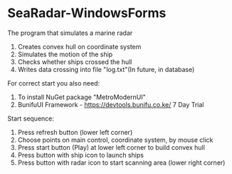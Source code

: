 # SeaRadar-WindowsForms

The program that simulates a marine radar
1) Creates convex hull on coordinate system
2) Simulates the motion of the ship
3) Checks whether ships crossed the hull
4) Writes data crossing into file "log.txt"(In future, in database)

For correct start you also need:
1) To install NuGet package "MetroModernUI"
2) BunifuUI Framework - https://devtools.bunifu.co.ke/ 7 Day Trial

Start sequence:
1) Press refresh button (lower left corner)
2) Choose points on main control, coordinate system, by mouse click
3) Press start button (Play) at lower left corner to build convex hull
4) Press button with ship icon to launch ships
5) Press button with radar icon to start scanning area (lower right corner)
